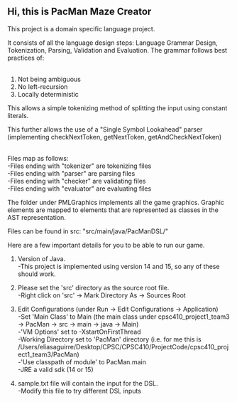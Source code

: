 ## Hi, this is PacMan Maze Creator

This project is a domain specific language project.

It consists of all the language design steps: Language Grammar Design, Tokenization, Parsing, Validation and Evaluation.
The grammar follows best practices of:<br/> 
<br/> 
1. Not being ambiguous<br/> 
2. No left-recursion<br/> 
3. Locally deterministic<br/> 

This allows a simple tokenizing method of splitting the input using constant literals.<br/> 

This further allows the use of a "Single Symbol Lookahead" parser (implementing checkNextToken, getNextToken, getAndCheckNextToken) <br/> 
<br/> 

Files map as follows: <br/> 
-Files ending with "tokenizer" are tokenizing files <br/> 
-Files ending with "parser" are parsing files <br/> 
-Files ending with "checker" are validating files <br/> 
-Files ending with "evaluator" are evaluating files <br/>

The folder under PMLGraphics implements all the game graphics. Graphic elements are mapped to elements that are represented as classes in the AST representation.

Files can be found in src: "src/main/java/PacManDSL/"

Here are a few important details for you to be able to run our game.

1. Version of Java.<br/> 
  -This project is implemented using version 14 and 15, so any of these should work.
  
2. Please set the 'src' directory as the source root file.<br/> 
  -Right click on 'src' -> Mark Directory As -> Sources Root

3. Edit Configurations (under Run -> Edit Configurations -> Application)<br/>
  -Set 'Main Class' to Main (the main class under cpsc410_project1_team3 -> PacMan -> src -> main -> java -> Main)<br/>
  -'VM Options' set to -XstartOnFirstThread<br/>
  -Working Directory set to 'PacMan' directory (i.e. for me this is /Users/eliasaguirre/Desktop/CPSC/CPSC410/ProjectCode/cpsc410_project1_team3/PacMan) <br/>
  -'Use classpath of module' to PacMan.main<br/>
  -JRE a valid sdk (14 or 15)
  
4. sample.txt file will contain the input for the DSL. <br/>
  -Modify this file to try different DSL inputs
  
  
  
